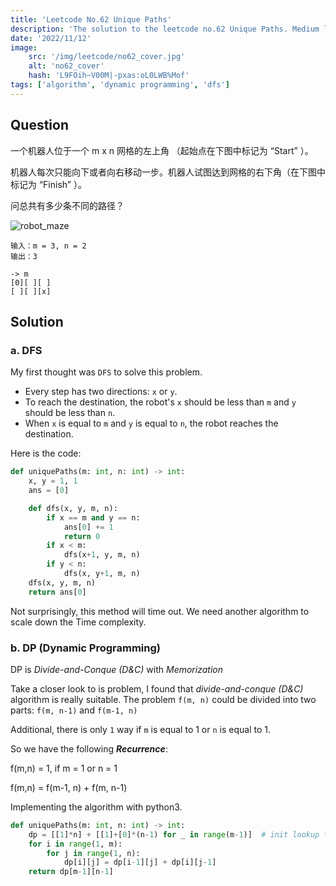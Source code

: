 ```yaml
---
title: 'Leetcode No.62 Unique Paths'
description: 'The solution to the leetcode no.62 Unique Paths. Medium level.'
date: '2022/11/12'
image:
    src: '/img/leetcode/no62_cover.jpg'
    alt: 'no62_cover'
    hash: 'L9FOih~V00M|-pxas:oL0LWB%Mof'
tags: ['algorithm', 'dynamic programming', 'dfs']
---
```



## Question

一个机器人位于一个 m x n 网格的左上角 （起始点在下图中标记为 “Start” ）。

机器人每次只能向下或者向右移动一步。机器人试图达到网格的右下角（在下图中标记为 “Finish” ）。

问总共有多少条不同的路径？

![robot_maze](/img/leetcode/robot_maze.png)

```
输入：m = 3, n = 2
输出：3

-> m
[0][ ][ ]
[ ][ ][x]
```

## Solution

### a. DFS

My first thought was `DFS` to solve this problem. 
- Every step has two directions: `x` or `y`.
- To reach the destination, the robot's `x` should be less than `m` and `y` should be less than `n`.
- When `x` is equal to `m` and `y` is equal to `n`, the robot reaches the destination.

Here is the code:

```python
def uniquePaths(m: int, n: int) -> int:
    x, y = 1, 1
    ans = [0]

    def dfs(x, y, m, n):
        if x == m and y == n:
            ans[0] += 1
            return 0
        if x < m:
            dfs(x+1, y, m, n)
        if y < n:
            dfs(x, y+1, m, n)
    dfs(x, y, m, n)
    return ans[0]
```

Not surprisingly, this method will time out. 
We need another algorithm to scale down the Time complexity.

### b. DP (Dynamic Programming)

DP is *Divide-and-Conque (D&C)* with *Memorization*

Take a closer look to is problem, I found that *divide-and-conque (D&C)* algorithm is really suitable.
The problem `f(m, n)` could be divided into two parts: `f(m, n-1)` and `f(m-1, n)`

Additional, there is only `1` way if `m` is equal to 1 or `n` is equal to 1.

So we have the following ***Recurrence***:


<p class="text-center code-family">f(m,n) = 1, if m = 1 or n = 1</p>
<p class="text-center code-family">f(m,n) = f(m-1, n) + f(m, n-1)</p>


Implementing the algorithm with python3.

```python
def uniquePaths(m: int, n: int) -> int:
    dp = [[1]*n] + [[1]+[0]*(n-1) for _ in range(m-1)]  # init lookup table
    for i in range(1, m):
        for j in range(1, n):
            dp[i][j] = dp[i-1][j] + dp[i][j-1]
    return dp[m-1][n-1]
```
